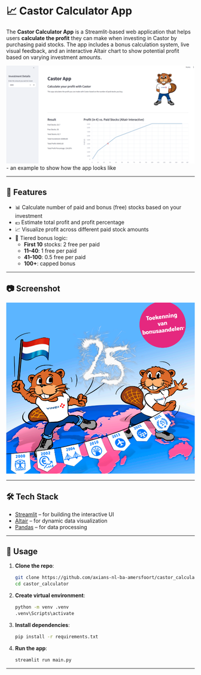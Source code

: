 # 📈 Castor Calculator App

The **Castor Calculator App** is a Streamlit-based web application that helps users **calculate the profit** they can make when investing in Castor by purchasing paid stocks. The app includes a bonus calculation system, live visual feedback, and an interactive Altair chart to show potential profit based on varying investment amounts.

![Showcase](results_example.png) - an example to show how the app looks like

---

## 🚀 Features

- 📊 Calculate number of paid and bonus (free) stocks based on your investment
- 💶 Estimate total profit and profit percentage
- 📈 Visualize profit across different paid stock amounts
- 🧮 Tiered bonus logic:
  - **First 10** stocks: 2 free per paid
  - **11–40**: 1 free per paid
  - **41–100**: 0.5 free per paid
  - **100+**: capped bonus

---

## 📷 Screenshot

![App Screenshot](background.png)

---

## 🛠️ Tech Stack

- [Streamlit](https://streamlit.io/) – for building the interactive UI
- [Altair](https://altair-viz.github.io/) – for dynamic data visualization
- [Pandas](https://pandas.pydata.org/) – for data processing

---

## 🧾 Usage

1. **Clone the repo**:
   ```bash
   git clone https://github.com/axians-nl-ba-amersfoort/castor_calculator.git
   cd castor_calculator

2. **Create virtual environment**:
   ```bash
   python -m venv .venv
   .venv\Scripts\activate 
3. **Install dependencies**:
   ```bash
   pip install -r requirements.txt
4. **Run the app**:
   ```bash
   streamlit run main.py

---

<!-- ## Example
![Showcase](results_example.png) - an example to show how the app looks like -->
